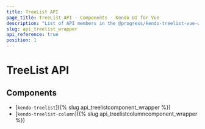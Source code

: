 ```yaml
---
title: TreeList API
page_title: TreeList API - Components - Kendo UI for Vue
description: "List of API members in the @progress/kendo-treelist-vue-wrapper package, part of Kendo UI for Vue."
slug: api_treelist_wrapper
api_reference: true
position: 1
---
```


# TreeList API

## Components

* [`kendo-treelist`]({% slug api_treelistcomponent_wrapper %})
* [`kendo-treelist-column`]({% slug api_treelistcolumncomponent_wrapper %})